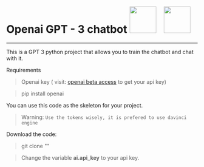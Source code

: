 <h1> Openai GPT - 3 chatbot <img src="https://www.freepngimg.com/download/android/72537-icons-python-programming-computer-social-tutorial.png" width= "70"> &nbsp; <img src="https://cdn.iconscout.com/icon/premium/png-512-thumb/openai-1523664-1290202.png" width= "70"> </h1>

---

This is a GPT 3 python project that allows you to train the chatbot and chat with it.

Requirements
> Openai key ( visit: [openai beta access](https://beta.openai.com) to get your api key)

> pip install openai

You can use this code as the skeleton for your project.

> Warning: `Use the tokens wisely, it is prefered to use davinci engine`

Download the code:

> git clone ""

> Change the variable __ai.api_key__ to your api key. 
